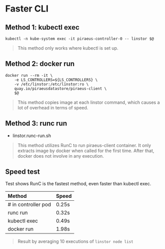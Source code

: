 # Faster CLI

## Method 1: kubectl exec

```
kubectl -n kube-system exec -it piraeus-controller-0 -- linstor $@
```

> This method only works where kubectl is set up.

## Method 2: docker run

```
docker run --rm -it \
    -e LS_CONTROLLERS=${LS_CONTROLLERS} \
    -v /etc/linstor:/etc/linstor:ro \
    quay.io/piraeusdatastore/piraeus-client \
    $@
```
> This method copies image at each linstor command, which causes a lot of overhead in terms of speed.

## Method 3: runc run

* linstor.runc-run.sh

> This method utilizes RunC to run piraeus-client container. It only extracts image by docker when called for the first time. After that, docker does not involve in any execution.

## Speed test

Test shows RunC is the fastest method, even faster than kubectl exec.

| Method                   | Speed |
| :------------------------|:------|
| # in controller pod      | 0.25s |
| runc run                 | 0.32s |
| kubectl exec             | 0.49s |
| docker run               | 1.98s |

> Result by averaging 10 executions of `linstor node list`